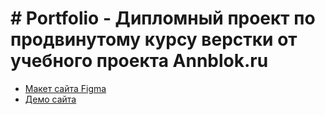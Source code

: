 # # Portfolio - Дипломный проект по продвинутому курсу верстки от учебного проекта Annblok.ru
* [Макет сайта Figma](https://www.figma.com/file/LeL7maH6jZsnGaZw66Rbqy/portfolio-(%D0%BC%D0%BE%D1%8F-%D0%BA%D0%BE%D0%BF%D0%B8%D1%8F)?type=design&node-id=2%3A0&t=MdxGf2iKMgE4Pdnf-1)
* [Демо сайта](https://melmanartem.github.io/Portfolio/)
